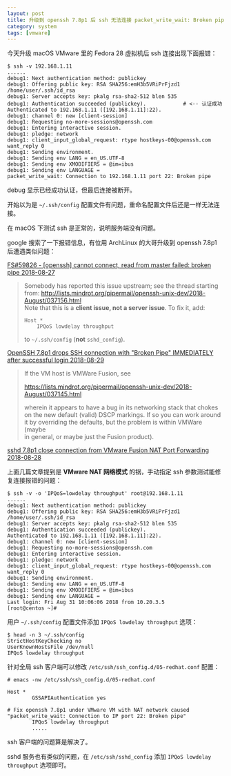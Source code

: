 ```yaml
---
layout: post
title: 升级到 openssh 7.8p1 后 ssh 无法连接 packet_write_wait: Broken pipe
category: system
tags: [vmware]
---
```


今天升级 macOS VMware 里的 Fedora 28 虚拟机后 ssh 连接出现下面报错：

    $ ssh -v 192.168.1.11
    ......
    debug1: Next authentication method: publickey
    debug1: Offering public key: RSA SHA256:emH3b5VRiPrFjzd1 /home/user/.ssh/id_rsa
    debug1: Server accepts key: pkalg rsa-sha2-512 blen 535
    debug1: Authentication succeeded (publickey).            # <-- 认证成功
    Authenticated to 192.168.1.11 ([192.168.1.11]:22).
    debug1: channel 0: new [client-session]
    debug1: Requesting no-more-sessions@openssh.com
    debug1: Entering interactive session.
    debug1: pledge: network
    debug1: client_input_global_request: rtype hostkeys-00@openssh.com want_reply 0
    debug1: Sending environment.
    debug1: Sending env LANG = en_US.UTF-8
    debug1: Sending env XMODIFIERS = @im=ibus
    debug1: Sending env LANGUAGE =
    packet_write_wait: Connection to 192.168.1.11 port 22: Broken pipe

debug 显示已经成功认证，但最后连接被断开。

开始以为是 `~/.ssh/config` 配置文件有问题，重命名配置文件后还是一样无法连接。

在 macOS 下测试 ssh 是正常的，说明服务端没有问题。

google 搜索了一下报错信息，有位用 ArchLinux 的大哥升级到 openssh 7.8p1 后遭遇类似问题：

[FS#59826 - [openssh] cannot connect, read from master failed: broken pipe 2018-08-27](https://bugs.archlinux.org/task/59826)

> Somebody has reported this issue upstream; see the thread starting from:
> <http://lists.mindrot.org/pipermail/openssh-unix-dev/2018-August/037156.html>  
> Note that this is a **client issue, not a server issue**. To fix it, add:
>
>     Host *
>         IPQoS lowdelay throughput
>
> to `~/.ssh/config` (**not** `sshd_config`).

[OpenSSH 7.8p1 drops SSH connection with "Broken Pipe" IMMEDIATELY after successful login 2018-08-29](https://lists.mindrot.org/pipermail/openssh-unix-dev/2018-August/037163.html)

> If the VM host is VMWare Fusion, see
>
> <https://lists.mindrot.org/pipermail/openssh-unix-dev/2018-August/037145.html>
>
> wherein it appears to have a bug in its networking stack that chokes  
> on the new default (valid) DSCP markings.  If so you can work around  
> it by overriding the defaults, but the problem is within VMWare (maybe  
> in general, or maybe just the Fusion product).

[sshd 7.8p1 close connection from VMware Fusion NAT Port Forwarding 2018-08-28](https://lists.mindrot.org/pipermail/openssh-unix-dev/2018-August/037151.html)

上面几篇文章提到是 **VMware NAT 网络模式** 的锅，手动指定 ssh 参数测试能修复连接报错的问题：

    $ ssh -v -o 'IPQoS=lowdelay throughput' root@192.168.1.11
    ......
    debug1: Next authentication method: publickey
    debug1: Offering public key: RSA SHA256:emH3b5VRiPrFjzd1 /home/user/.ssh/id_rsa
    debug1: Server accepts key: pkalg rsa-sha2-512 blen 535
    debug1: Authentication succeeded (publickey).
    Authenticated to 192.168.1.11 ([192.168.1.11]:22).
    debug1: channel 0: new [client-session]
    debug1: Requesting no-more-sessions@openssh.com
    debug1: Entering interactive session.
    debug1: pledge: network
    debug1: client_input_global_request: rtype hostkeys-00@openssh.com want_reply 0
    debug1: Sending environment.
    debug1: Sending env LANG = en_US.UTF-8
    debug1: Sending env XMODIFIERS = @im=ibus
    debug1: Sending env LANGUAGE =
    Last login: Fri Aug 31 10:06:06 2018 from 10.20.3.5
    [root@centos ~]#

用户 `~/.ssh/config` 配置文件添加 `IPQoS lowdelay throughput` 选项：

    $ head -n 3 ~/.ssh/config
    StrictHostKeyChecking no
    UserKnownHostsFile /dev/null
    IPQoS lowdelay throughput

针对全局 ssh 客户端可以修改 `/etc/ssh/ssh_config.d/05-redhat.conf` 配置：

    # emacs -nw /etc/ssh/ssh_config.d/05-redhat.conf

    Host *
            GSSAPIAuthentication yes

    # Fix openssh 7.8p1 under VMware VM with NAT network caused "packet_write_wait: Connection to IP port 22: Broken pipe"
            IPQoS lowdelay throughput
            .....

ssh 客户端的问题算是解决了。

sshd 服务也有类似的问题，在 `/etc/ssh/sshd_config` 添加 `IPQoS lowdelay throughput` 选项即可。
